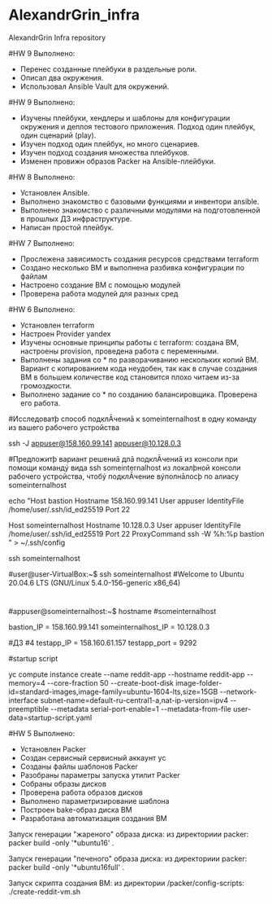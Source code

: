 # AlexandrGrin_infra
AlexandrGrin Infra repository

#HW 9
Выполнено:
 - Перенес созданные плейбуки в раздельные роли.
 - Описал два окружения.
 - Использовал Ansible Vault для окружений.

#HW 9
Выполнено:
 - Изучены плейбуки, хендлеры и шаблоны для конфигурации окружения и деплоя тестового приложения. Подход один плейбук, один сценарий (play).
 - Изучен подход один плейбук, но много сценариев.
 - Изучен подход создания множества плейбуков.
 - Изменен провижн образов Packer на Ansible-плейбуки.

#HW 8
Выполнено:
 - Установлен Ansible.
 - Выполнено знакомство с базовыми функциями и инвентори ansible.
 - Выполнено знакомство с различными модулями на подготовленной в прошлых ДЗ инфраструктуре.
 - Написан простой плейбук.

#HW 7
Выполнено:
 - Прослежена зависимость создания ресурсов средствами terraform
 - Создано несколько ВМ и выполнена разбивка конфигурации по файлам
 - Настроено создание ВМ с помощью модулей
 - Проверена работа модулей для разных сред

#HW 6
Выполнено:
 - Установлен terraform
 - Настроен Provider yandex
 - Изучены основные принципы работы с terraform: создана ВМ, настроены provision, проведена работа с переменными.
 - Выполнены задания со * по разворачиванию нескольких копий ВМ. Вариант с копированием кода неудобен, так как в случае создания ВМ в большем количестве код становится плохо читаем из-за громоздкости.
 - Выполнено задание со * по созданию балансировщика. Проверена его работа.


#Исследоватþ способ подклĀчениā к someinternalhost в одну команду из вашего рабочего устройства

ssh -J appuser@158.160.99.141 appuser@10.128.0.3

#Предложитþ вариант решениā длā подклĀчениā из консоли при помощи командý вида ssh someinternalhost из локалþной консоли рабочего устройства, чтобý подклĀчение вýполнāлосþ по алиасу someinternalhost

echo "Host bastion
        Hostname 158.160.99.141
        User appuser
        IdentityFile /home/user/.ssh/id_ed25519
        Port 22

Host someinternalhost
        Hostname 10.128.0.3
        User appuser
        IdentityFile /home/user/.ssh/id_ed25519
        Port 22
        ProxyCommand ssh -W %h:%p bastion
" > ~/.ssh/config

ssh someinternalhost

#user@user-VirtualBox:~$ ssh someinternalhost
#Welcome to Ubuntu 20.04.6 LTS (GNU/Linux 5.4.0-156-generic x86_64)
#
#appuser@someinternalhost:~$ hostname
#someinternalhost

bastion_IP = 158.160.99.141
someinternalhost_IP = 10.128.0.3

#ДЗ #4
testapp_IP = 158.160.61.157
testapp_port = 9292

#startup script

yc compute instance create --name reddit-app --hostname reddit-app --memory=4 --core-fraction 50 --create-boot-disk image-folder-id=standard-images,image-family=ubuntu-1604-lts,size=15GB --network-interface subnet-name=default-ru-central1-a,nat-ip-version=ipv4 --preemptible --metadata serial-port-enable=1  --metadata-from-file user-data=startup-script.yaml

#HW 5
Выполнено:
 - Установлен Packer
 - Создан сервисный сервисный аккаунт yc
 - Созданы файлы шаблонов Packer
 - Разобраны параметры запуска утилит Packer
 - Собраны образы дисков
 - Проверена работа образов дисков
 - Выполнено параметризирование шаблона
 - Построен bake-образ диска ВМ
 - Разработана автоматизация создания ВМ

Запуск генерации "жареного" образа диска:
из директориии packer:
packer build -only '*ubuntu16' .

Запуск генерации "печеного" образа диска:
из директориии packer:
packer build -only '*ubuntu16full' .

Запуск скрипта создания ВМ:
из директории /packer/config-scripts:
./create-reddit-vm.sh

